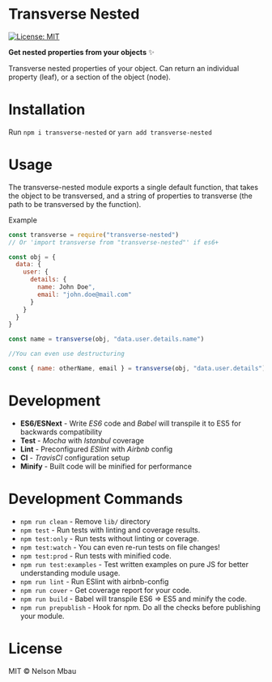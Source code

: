 # Transverse Nested

[![License: MIT](https://img.shields.io/badge/License-MIT-blue.svg)](https://opensource.org/licenses/MIT)

**Get nested properties from your objects** ✨

Transverse nested properties of your object. Can return an individual property (leaf), or a section of the object (node).


# Installation
Run `npm i transverse-nested` or `yarn add transverse-nested`

# Usage

The transverse-nested module exports a single default function, that takes the object to be transversed, and a string of properties to transverse (the path to be transversed by the function).

Example

```javascript
const transverse = require("transverse-nested") 
// Or 'import transverse from "transverse-nested"' if es6+

const obj = {
  data: {
    user: {
      details: {
        name: John Doe",
        email: "john.doe@mail.com"
      }
    }
  }
}

const name = transverse(obj, "data.user.details.name")

//You can even use destructuring

const { name: otherName, email } = transverse(obj, "data.user.details")

```

# Development

* **ES6/ESNext** - Write _ES6_ code and _Babel_ will transpile it to ES5 for backwards compatibility
* **Test** - _Mocha_ with _Istanbul_ coverage
* **Lint** - Preconfigured _ESlint_ with _Airbnb_ config
* **CI** - _TravisCI_ configuration setup
* **Minify** - Built code will be minified for performance

# Development Commands
- `npm run clean` - Remove `lib/` directory
- `npm test` - Run tests with linting and coverage results.
- `npm test:only` - Run tests without linting or coverage.
- `npm test:watch` - You can even re-run tests on file changes!
- `npm test:prod` - Run tests with minified code.
- `npm run test:examples` - Test written examples on pure JS for better understanding module usage.
- `npm run lint` - Run ESlint with airbnb-config
- `npm run cover` - Get coverage report for your code.
- `npm run build` - Babel will transpile ES6 => ES5 and minify the code.
- `npm run prepublish` - Hook for npm. Do all the checks before publishing your module.

# License

MIT © Nelson Mbau
